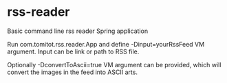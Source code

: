 # rss-reader
Basic command line rss reader Spring application

Run com.tomitot.rss.reader.App and define -Dinput=yourRssFeed VM argument.
Input can be link or path to RSS file.

Optionally -DconvertToAscii=true VM argument can be provided, which will convert
the images in the feed into ASCII arts.
